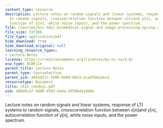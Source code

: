 ```yaml
---
content_type: resource
description: Lecture notes on random signals and linear systems, response of LTI systems
  to random signals, crosscorrelation function between x[n]and y[n], autocorrelation
  function of y[n], white noise inputs, and the power spectrum.
file: /courses/hst-582j-biomedical-signal-and-image-processing-spring-2007/486d9caf4d80df83da4a5959b4a1d40e_ch12_randsys.pdf
file_size: 337366
file_type: application/pdf
hide_download: true
hide_download_original: null
learning_resource_types:
- Lecture Notes
license: https://creativecommons.org/licenses/by-nc-sa/4.0/
ocw_type: OCWFile
parent_title: Lecture Notes
parent_type: CourseSection
parent_uid: 4441427c-7995-6b09-6013-eca4f68a3ec4
resourcetype: Document
title: ch12_randsys.pdf
uid: 486d9caf-4d80-df83-da4a-5959b4a1d40e
---
```

Lecture notes on random signals and linear systems, response of LTI systems to random signals, crosscorrelation function between x[n]and y[n], autocorrelation function of y[n], white noise inputs, and the power spectrum.